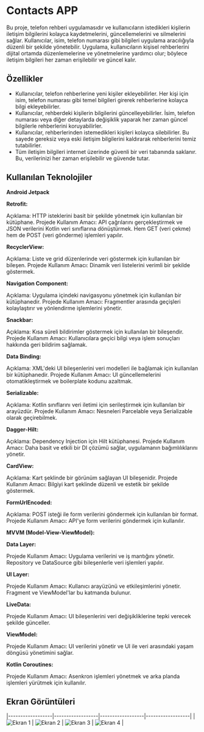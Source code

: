 
# Contacts APP

Bu proje, telefon rehberi uygulamasıdır ve kullanıcıların istedikleri kişilerin iletişim bilgilerini kolayca kaydetmelerini, güncellemelerini ve silmelerini sağlar. Kullanıcılar, isim, telefon numarası gibi bilgileri uygulama aracılığıyla düzenli bir şekilde yönetebilir. Uygulama, kullanıcıların kişisel rehberlerini dijital ortamda düzenlemelerine ve yönetmelerine yardımcı olur; böylece iletişim bilgileri her zaman erişilebilir ve güncel kalır.


## Özellikler

- Kullanıcılar, telefon rehberlerine yeni kişiler ekleyebilirler. Her kişi için isim, telefon numarası gibi temel bilgileri girerek rehberlerine kolayca bilgi ekleyebilirler.
- Kullanıcılar, rehberdeki kişilerin bilgilerini güncelleyebilirler. İsim, telefon numarası veya diğer detaylarda değişiklik yaparak her zaman güncel bilgilerle rehberlerini koruyabilirler.
- Kullanıcılar, rehberlerinden istemedikleri kişileri kolayca silebilirler. Bu sayede gereksiz veya eski iletişim bilgilerini kaldırarak rehberlerini temiz tutabilirler.
- Tüm iletişim bilgileri internet üzerinde güvenli bir veri tabanında saklanır. Bu, verilerinizi her zaman erişilebilir ve güvende tutar.

## Kullanılan Teknolojiler

**Android Jetpack**

**Retrofit:**

Açıklama: HTTP isteklerini basit bir şekilde yönetmek için kullanılan bir kütüphane.
Projede Kullanım Amacı: API çağrılarını gerçekleştirmek ve JSON verilerini Kotlin veri sınıflarına dönüştürmek. Hem GET (veri çekme) hem de POST (veri gönderme) işlemleri yapılır.

**RecyclerView:**

Açıklama: Liste ve grid düzenlerinde veri göstermek için kullanılan bir bileşen.
Projede Kullanım Amacı: Dinamik veri listelerini verimli bir şekilde göstermek.

**Navigation Component:**

Açıklama: Uygulama içindeki navigasyonu yönetmek için kullanılan bir kütüphanedir.
Projede Kullanım Amacı: Fragmentler arasında geçişleri kolaylaştırır ve yönlendirme işlemlerini yönetir.

**Snackbar:**

Açıklama: Kısa süreli bildirimler göstermek için kullanılan bir bileşendir.
Projede Kullanım Amacı: Kullanıcılara geçici bilgi veya işlem sonuçları hakkında geri bildirim sağlamak.

**Data Binding:**

Açıklama: XML'deki UI bileşenlerini veri modelleri ile bağlamak için kullanılan bir kütüphanedir.
Projede Kullanım Amacı: UI güncellemelerini otomatikleştirmek ve boilerplate kodunu azaltmak.

**Serializable:**

Açıklama: Kotlin sınıflarını veri iletimi için serileştirmek için kullanılan bir arayüzdür.
Projede Kullanım Amacı: Nesneleri Parcelable veya Serializable olarak geçirebilmek.

**Dagger-Hilt:**

Açıklama: Dependency Injection için Hilt kütüphanesi.
Projede Kullanım Amacı: Daha basit ve etkili bir DI çözümü sağlar, uygulamanın bağımlılıklarını yönetir.

**CardView:**

Açıklama: Kart şeklinde bir görünüm sağlayan UI bileşenidir.
Projede Kullanım Amacı: Bilgiyi kart şeklinde düzenli ve estetik bir şekilde göstermek.

**FormUrlEncoded:**

Açıklama: POST isteği ile form verilerini göndermek için kullanılan bir format.
Projede Kullanım Amacı: API'ye form verilerini göndermek için kullanılır.

**MVVM (Model-View-ViewModel):**

**Data Layer:**

Projede Kullanım Amacı: Uygulama verilerini ve iş mantığını yönetir. Repository ve DataSource gibi bileşenlerle veri işlemleri yapılır.

**UI Layer:**

Projede Kullanım Amacı: Kullanıcı arayüzünü ve etkileşimlerini yönetir. Fragment ve ViewModel'lar bu katmanda bulunur.

**LiveData:**

Projede Kullanım Amacı: UI bileşenlerini veri değişikliklerine tepki verecek şekilde günceller.

**ViewModel:**

Projede Kullanım Amacı: UI verilerini yönetir ve UI ile veri arasındaki yaşam döngüsü yönetimini sağlar.

**Kotlin Coroutines:**

Projede Kullanım Amacı: Asenkron işlemleri yönetmek ve arka planda işlemleri yürütmek için kullanılır.



## Ekran Görüntüleri


|------------------|------------------|------------------|------------------|
| ![Ekran 1](https://github.com/murat-guzel33/myScreenShotFiles/blob/master/ContactsAppKotlin/Ss1.png?raw=true) | ![Ekran 2](https://github.com/murat-guzel33/myScreenShotFiles/blob/master/ContactsAppKotlin/Ss2.png?raw=true) | ![Ekran 3](https://github.com/murat-guzel33/myScreenShotFiles/blob/master/ContactsAppKotlin/Ss3.png?raw=true) | ![Ekran 4](https://github.com/murat-guzel33/myScreenShotFiles/blob/master/ContactsAppKotlin/Ss4.png?raw=true) |
  
